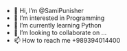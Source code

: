 - 👋 Hi, I’m @SamiPunisher
- 👀 I’m interested in Programming
- 🌱 I’m currently learning Python
- 💞️ I’m looking to collaborate on ...
- 📫 How to reach me +989394014400

<!---
SamiPunisher/SamiPunisher is a ✨ special ✨ repository because its `README.md` (this file) appears on your GitHub profile.
You can click the Preview link to take a look at your changes.
--->
